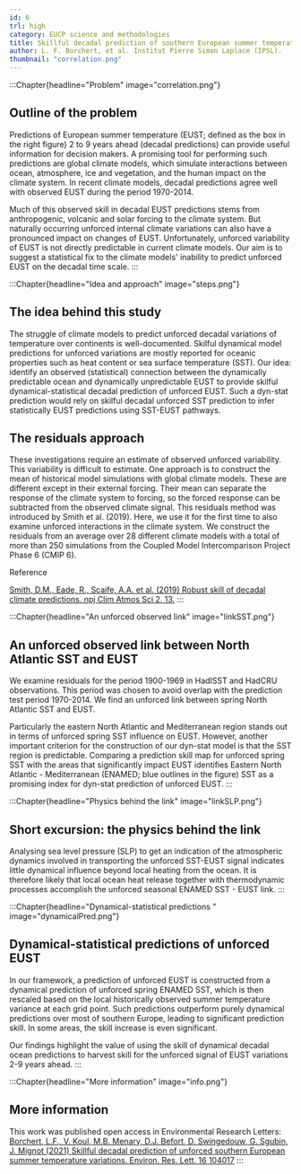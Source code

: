 ```yaml
---
id: 6
trl: high
category: EUCP science and methodologies
title: Skillful decadal prediction of southern European summer temperature
author: L. F. Borchert, et al. Institut Pierre Simon Laplace (IPSL).
thumbnail: "correlation.png"
---
```


:::Chapter{headline="Problem" image="correlation.png"}
## Outline of the problem

Predictions of European summer temperature (EUST; defined as the box in the
right figure) 2 to 9 years ahead (decadal predictions) can provide useful
information for decision makers. A promising tool for performing such
predictions are global climate models, which simulate interactions between
ocean, atmosphere, ice and vegetation, and the human impact on the climate
system. In recent climate models, decadal predictions agree well with observed
EUST during the period 1970-2014.

Much of this observed skill in decadal EUST predictions stems from
anthropogenic, volcanic and solar forcing to the climate system. But naturally
occurring unforced internal climate variations can also have a pronounced impact
on changes of EUST. Unfortunately, unforced variability of EUST is not directly
predictable in current climate models. Our aim is to suggest a statistical fix
to the climate models' inability to predict unforced EUST on the decadal time
scale.
:::

:::Chapter{headline="Idea and approach" image="steps.png"}
## The idea behind this study

The struggle of climate models to predict unforced decadal variations of
temperature over continents is well-documented. Skilful dynamical model
predictions for unforced variations are mostly reported for oceanic properties
such as heat content or sea surface temperature (SST). Our idea: identify an
observed (statistical) connection between the dynamically predictable ocean and
dynamically unpredictable EUST to provide skilful dynamical-statistical decadal
prediction of unforced EUST. Such a dyn-stat prediction would rely on skilful
decadal unforced SST prediction to infer statistically EUST predictions using
SST-EUST pathways.

## The residuals approach
These investigations require an estimate of observed unforced variability. This
variability is difficult to estimate. One approach is to construct the mean of
historical model simulations with global climate models. These are different
except in their external forcing. Their mean can separate the response of the
climate system to forcing, so the forced response can be subtracted from the
observed climate signal. This residuals method was introduced by Smith et al.
(2019). Here, we use it for the first time to also examine unforced interactions
in the climate system. We construct the residuals from an average over 28
different climate models with a total of more than 250 simulations from the
Coupled Model Intercomparison Project Phase 6 (CMIP 6).

Reference

[Smith, D.M., Eade, R., Scaife, A.A. et al. (2019) Robust skill of decadal
climate predictions. npj Clim Atmos Sci 2,
13.](https://doi.org/10.1038/s41612-019-0071-y)
:::

:::Chapter{headline="An unforced observed link" image="linkSST.png"}
## An unforced observed link between North Atlantic SST and EUST

We examine residuals for the period 1900-1969 in HadISST and HadCRU
observations. This period was chosen to avoid overlap with the prediction test
period 1970-2014. We find an unforced link between spring North Atlantic SST and
EUST.

Particularly the eastern North Atlantic and Mediterranean region stands out in
terms of unforced spring SST influence on EUST. However, another important
criterion for the construction of our dyn-stat model is that the SST region is
predictable. Comparing a prediction skill map for unforced spring SST with the
areas that significantly impact EUST identifies Eastern North Atlantic -
Mediterranean (ENAMED; blue outlines in the figure) SST as a promising index for
dyn-stat prediction of unforced EUST.
:::

:::Chapter{headline="Physics behind the link" image="linkSLP.png"}
## Short excursion: the physics behind the link

Analysing sea level pressure (SLP) to get an indication of the atmospheric
dynamics involved in transporting the unforced SST-EUST signal indicates little
dynamical influence beyond local heating from the ocean. It is therefore likely
that local ocean heat release together with thermodynamic processes accomplish
the unforced seasonal ENAMED SST - EUST link.
:::

:::Chapter{headline="Dynamical-statistical predictions " image="dynamicalPred.png"}
## Dynamical-statistical predictions of unforced EUST

In our framework, a prediction of unforced EUST is constructed from a dynamical
prediction of unforced spring ENAMED SST, which is then rescaled based on the
local historically observed summer temperature variance at each grid point. Such
predictions outperform purely dynamical predictions over most of southern
Europe, leading to significant prediction skill. In some areas, the skill
increase is even significant.

Our findings highlight the value of using the skill of dynamical decadal ocean
predictions to harvest skill for the unforced signal of EUST variations 2-9
years ahead.
:::

:::Chapter{headline="More information" image="info.png"}
## More information

This work was published open access in Environmental Research Letters:
[Borchert, L.F., V. Koul, M.B. Menary, D.J. Befort, D. Swingedouw, G. Sgubin, J.
Mignot (2021) Skillful decadal prediction of unforced southern European summer
temperature variations. Environ. Res. Lett. 16
104017](https://doi.org/10.1088/1748-9326/ac20f5)
:::
